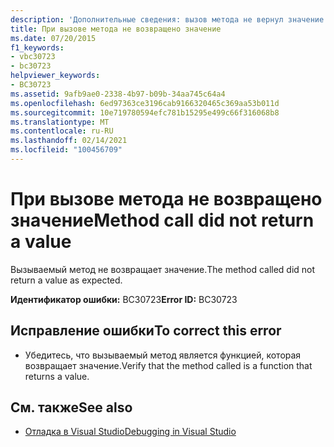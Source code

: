 ```yaml
---
description: 'Дополнительные сведения: вызов метода не вернул значение'
title: При вызове метода не возвращено значение
ms.date: 07/20/2015
f1_keywords:
- vbc30723
- bc30723
helpviewer_keywords:
- BC30723
ms.assetid: 9afb9ae0-2338-4b97-b09b-34aa745c64a4
ms.openlocfilehash: 6ed97363ce3196cab9166320465c369aa53b011d
ms.sourcegitcommit: 10e719780594efc781b15295e499c66f316068b8
ms.translationtype: MT
ms.contentlocale: ru-RU
ms.lasthandoff: 02/14/2021
ms.locfileid: "100456709"
---
```

# <a name="method-call-did-not-return-a-value"></a><span data-ttu-id="ad35f-103">При вызове метода не возвращено значение</span><span class="sxs-lookup"><span data-stu-id="ad35f-103">Method call did not return a value</span></span>

<span data-ttu-id="ad35f-104">Вызываемый метод не возвращает значение.</span><span class="sxs-lookup"><span data-stu-id="ad35f-104">The method called did not return a value as expected.</span></span>  
  
 <span data-ttu-id="ad35f-105">**Идентификатор ошибки:** BC30723</span><span class="sxs-lookup"><span data-stu-id="ad35f-105">**Error ID:** BC30723</span></span>  
  
## <a name="to-correct-this-error"></a><span data-ttu-id="ad35f-106">Исправление ошибки</span><span class="sxs-lookup"><span data-stu-id="ad35f-106">To correct this error</span></span>  
  
- <span data-ttu-id="ad35f-107">Убедитесь, что вызываемый метод является функцией, которая возвращает значение.</span><span class="sxs-lookup"><span data-stu-id="ad35f-107">Verify that the method called is a function that returns a value.</span></span>  
  
## <a name="see-also"></a><span data-ttu-id="ad35f-108">См. также</span><span class="sxs-lookup"><span data-stu-id="ad35f-108">See also</span></span>

- [<span data-ttu-id="ad35f-109">Отладка в Visual Studio</span><span class="sxs-lookup"><span data-stu-id="ad35f-109">Debugging in Visual Studio</span></span>](/visualstudio/debugger/debugger-feature-tour)
